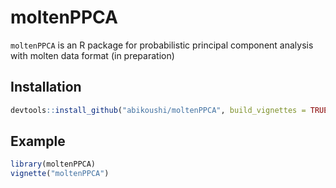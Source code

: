 # moltenPPCA

`moltenPPCA` is an R package for probabilistic principal component analysis with molten data format (in preparation)

## Installation

```R
devtools::install_github("abikoushi/moltenPPCA", build_vignettes = TRUE)
```

## Example

```R
library(moltenPPCA)
vignette("moltenPPCA")
```
